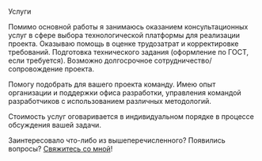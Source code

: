 Услуги

Помимо основной работы я занимаюсь оказанием консультационных услуг в сфере выбора технологической платформы для реализации проекта. Оказываю помощь в оценке
трудозатрат и корректировке требований. Подготовка технического задания (оформление по ГОСТ, если требуется).
Возможно долгосрочное сотрудничество/сопровождение проекта.

Помогу подобрать для вашего проекта команду. Имею опыт организации и поддержки офиса разработки, управления командой разработчиков с использованием различных
 методологий.

Стоимость услуг оговаривается в индивидуальном порядке в процессе обсуждения вашей задачи.

Заинтересовало что-либо из вышеперечисленного? Появились вопросы? [Свяжитесь со мной](/cv)!
